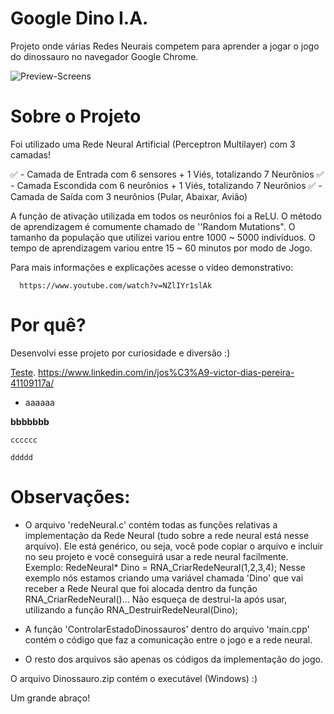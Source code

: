 # Google Dino I.A.

Projeto onde várias Redes Neurais competem para aprender a jogar o jogo do dinossauro no navegador Google Chrome.

![Preview-Screens](https://github.com/JVictorDias/Dinossauro-Google/blob/master/preview.gif)

# Sobre o Projeto

  Foi utilizado uma Rede Neural Artificial (Perceptron Multilayer) com 3 camadas!

  ✅ - Camada de Entrada com 6 sensores + 1 Viés, totalizando 7 Neurônios
  ✅ - Camada Escondida com 6 neurônios + 1 Viés, totalizando 7 Neurônios
  ✅ - Camada de Saída com 3 neurônios (Pular, Abaixar, Avião)

  A função de ativação utilizada em todos os neurônios foi a ReLU.
  O método de aprendizagem é comumente chamado de ''Random Mutations".
  O tamanho da população que utilizei variou entre 1000 ~ 5000 indivíduos.
  O tempo de aprendizagem variou entre 15 ~ 60 minutos por modo de Jogo.

  Para mais informações e explicações acesse o vídeo demonstrativo:
      
      https://www.youtube.com/watch?v=NZlIYr1slAk

# Por quê?

  Desenvolvi esse projeto por curiosidade e diversão :)



[Teste](https://www.youtube.com/UniversoProgramado).
https://www.linkedin.com/in/jos%C3%A9-victor-dias-pereira-41109117a/

- aaaaaa

**bbbbbbb**

```
cccccc

ddddd
```

# Observações:

- O arquivo 'redeNeural.c' contém todas as funções relativas a implementação da Rede Neural (tudo sobre a rede neural está nesse arquivo).
  Ele está genérico, ou seja, você pode copiar o arquivo e incluir no seu projeto e você conseguirá usar a rede neural facilmente.
    Exemplo:  RedeNeural* Dino = RNA_CriarRedeNeural(1,2,3,4);
              Nesse exemplo nós estamos criando uma variável chamada 'Dino' que vai receber a Rede Neural que foi alocada dentro da função RNA_CriarRedeNeural()... Não esqueça de destrui-la após usar,               utilizando a função RNA_DestruirRedeNeural(Dino);
  
- A função 'ControlarEstadoDinossauros' dentro do arquivo 'main.cpp' contém o código que faz a comunicação entre o jogo e a rede neural.
- O resto dos arquivos são apenas os códigos da implementação do jogo.

O arquivo Dinossauro.zip contém o executável (Windows) :)

Um grande abraço!
